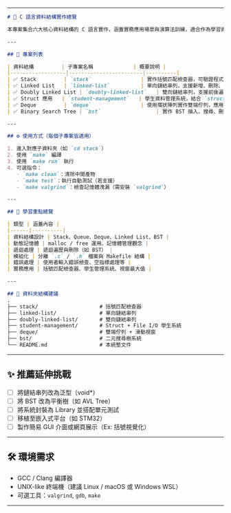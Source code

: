 
---

```markdown
# 📘 C 語言資料結構實作總覽

本專案集合六大核心資料結構的 C 語言實作，涵蓋實務應用場景與演算法訓練，適合作為學習資料結構與 C 語言進階實作的參考範例。

---

## 🔖 專案列表

| 資料結構         | 子專案名稱             | 概要說明 |
|------------------|------------------------|----------|
| ✅ Stack         | `stack`                | 實作括號匹配檢查器，可驗證程式中 `()[]{} ` 是否成對正確嵌套。 |
| ✅ Linked List   | `linked-list`          | 單向鏈結串列，支援新增、刪除、搜尋等基本操作。 |
| ✅ Doubly Linked List | `doubly-linked-list`   | 雙向鏈結串列，支援前後遍歷與靈活插入刪除。 |
| ✅ Struct 應用   | `student-management`   | 學生資料管理系統，結合 `struct` 與 File I/O 實作 CRUD 功能。 |
| ✅ Deque         | `deque`                | 使用環狀陣列實作雙端佇列，應用於「滑動視窗最大值」問題。 |
| ✅ Binary Search Tree | `bst`                  | 實作 BST 插入、搜尋、刪除、遍歷與圖形化顯示（含遞迴與非遞迴實作）。 |

---

## ⚙️ 使用方式（每個子專案皆適用）

1. 進入對應子資料夾（如 `cd stack`）
2. 使用 `make` 編譯
3. 使用 `make run` 執行
4. 可選指令：
   - `make clean`：清除中間產物
   - `make test`：執行自動測試（若支援）
   - `make valgrind`：檢查記憶體洩漏（需安裝 `valgrind`）

---

## 🧠 學習重點總覽

| 類型 | 涵蓋內容 |
|------|----------|
| 資料結構設計 | Stack、Queue、Deque、Linked List、BST |
| 動態記憶體 | malloc / free 運用、記憶體管理觀念 |
| 遞迴處理 | 遞迴遍歷與刪除（如 BST） |
| 模組化 | 分離 `.c` / `.h` 檔案與 Makefile 結構 |
| 錯誤處理 | 使用者輸入錯誤檢查、空指標處理等 |
| 實務應用 | 括號匹配檢查器、學生管理系統、視窗最大值 |

---

## 📂 資料夾結構建議
.
├── stack/                    # 括號匹配檢查器
├── linked-list/              # 單向鏈結串列
├── doubly-linked-list/       # 雙向鏈結串列
├── student-management/       # Struct + File I/O 學生系統
├── deque/                    # 雙端佇列 + 滑動視窗
├── bst/                      # 二元搜尋樹系統
└── README.md                 # 本統整文件
```

---

## ✨ 推薦延伸挑戰

- [ ] 將鏈結串列改為泛型（void*）
- [ ] 將 BST 改為平衡樹（如 AVL Tree）
- [ ] 將系統封裝為 Library 並搭配單元測試
- [ ] 移植至嵌入式平台（如 STM32）
- [ ] 製作簡易 GUI 介面或網頁展示（Ex: 括號視覺化）

---

## 🛠️ 環境需求

- GCC / Clang 編譯器
- UNIX-like 終端機（建議 Linux / macOS 或 Windows WSL）
- 可選工具：`valgrind`, `gdb`, `make`

---
